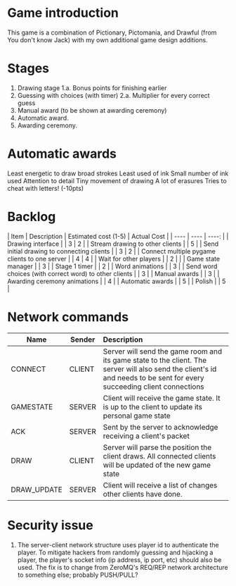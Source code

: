 # Game introduction

This game is a combination of Pictionary, Pictomania, and Drawful (from You don't know Jack) with my own additional game design additions.


# Stages
1. Drawing stage
1.a. Bonus points for finishing earlier
2. Guessing with choices (with timer)
2.a. Multiplier for every correct guess
3. Manual award (to be shown at awarding ceremony)
4. Automatic award.
5. Awarding ceremony.

# Automatic awards
Least energetic to draw
    broad strokes
Least used of ink
    Small number of ink used
Attention to detail
    Tiny movement of drawing
A lot of erasures
Tries to cheat with letters!    (-10pts)

# Backlog

| Item | Description | Estimated cost (1-5) | Actual Cost |
| ---- | ---- | ----: |
| Drawing interface | | 3 | 2 |
| Stream drawing to other clients | | 5 |
| Send initial drawing to connecting clients | | 3 | 2 |
| Connect multiple pygame clients to one server | | 4 | 4 |
| Wait for other players | | 2 |  |
| Game state manager | | 3 |
| Stage 1 timer | | 2 |
| Word animations | | 3 |
| Send word choices (with correct word) to other clients | | 3 |
| Manual awards | | 3 |
| Awarding ceremony animations | | 4 |
| Automatic awards | | 5 |
| Polish | | 5 |

# Network commands
| Name | Sender | Description |
| ---- | ---- | :---- |
| CONNECT | CLIENT | Server will send the game room and its game state to the client. The server will also send the client's id and needs to be sent for every succeeding client connections |
| GAMESTATE | SERVER | Client will receive the game state. It is up to the client to update its personal game state |
| ACK | SERVER | Sent by the server to acknowledge receiving a client's packet |
| DRAW | CLIENT | Server will parse the position the client draws. All connected clients will be updated of the new game state |
| DRAW_UPDATE | SERVER | Client will receive a list of changes other clients have done. |


# Security issue

1. The server-client network structure uses player id to authenticate the player. To mitigate hackers from randomly guessing and hijacking a player, the player's socket info (ip address, ip port, etc) should also be used. The fix is to change from ZeroMQ's REQ/REP network architecture to something else; probably PUSH/PULL?